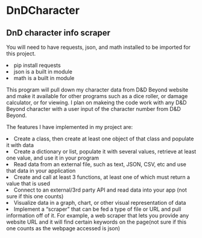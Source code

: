 # DnDCharacter
<h2>DnD character info scraper</h2>

<p>You will need to have requests, json, and math installed to be imported for this project.</p>
<p><li>pip install requests</li>
    <li>json is a built in module</li>
    <li>math is a built in module</li>


<p>This program will pull down my character data from D&D Beyond website and make it available for other programs 
    such as a dice roller, or damage calculator, or for viewing. I plan on makeing the code work with any D&D Beyond
    character with a user input of the character number from D&D Beyond.</p> 


<p>The features I have implemented in my project are:
    <li>Create a class, then create at least one object of that class and populate it with data</li>
    <li>Create a dictionary or list, populate it with several values, retrieve at least one value, and use it in your program</li>
    <li>Read data from an external file, such as text, JSON, CSV, etc and use that data in your application</li>
    <li>Create and call at least 3 functions, at least one of which must return a value that is used</li>
    <li>Connect to an external/3rd party API and read data into your app (not sure if this one counts)</li>
    <li>Visualize data in a graph, chart, or other visual representation of data</li>
    <li>Implement a “scraper” that can be fed a type of file or URL and pull information off of it. For example, a web scraper
        that lets you provide any website URL and it will find certain keywords on the page(not sure if this one counts as the webpage accessed is json)</li></p>